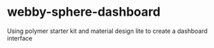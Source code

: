 # webby-sphere-dashboard
Using polymer starter kit and material design lite to create a dashboard interface
